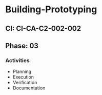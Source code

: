 # Building-Prototyping

## CI: CI-CA-C2-002-002
## Phase: 03

### Activities
- Planning
- Execution
- Verification
- Documentation
